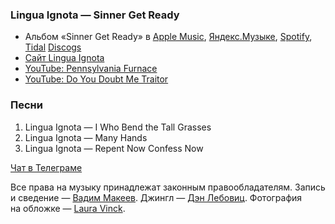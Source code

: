 ### Lingua Ignota — Sinner Get Ready

- Альбом «Sinner Get Ready» в
	[Apple Music](https://music.apple.com/album/1570359456),
	[Яндекс.Музыке](https://music.yandex.ru/album/15743505),
	[Spotify](https://open.spotify.com/album/06wtf2TCkmyTgS1yZGiSr5),
	[Tidal](https://tidal.com/browse/album/184963255)
	[Discogs](https://www.discogs.com/master/2243191)
- [Сайт Lingua Ignota](https://linguaignota.net/)
- [YouTube: Pennsylvania Furnace](https://youtu.be/7YRMV7ffPpY)
- [YouTube: Do You Doubt Me Traitor](https://youtu.be/sESn4nuSDWE)

### Песни

1. Lingua Ignota — I Who Bend the Tall Grasses
2. Lingua Ignota — Many Hands
3. Lingua Ignota — Repent Now Confess Now

[Чат в Телеграме](https://t.me/oh_lp_chat)

Все права на музыку принадлежат законным правообладателям.
Запись и сведение — [Вадим Макеев](https://twitter.com/pepelsbey).
Джингл — [Дэн Лебовиц](https://www.youtube.com/channel/UC38A5qHrlc_Zgua7vL4b96w).
Фотография на обложке — [Laura Vinck](https://unsplash.com/photos/Hyu76loQLdk).
